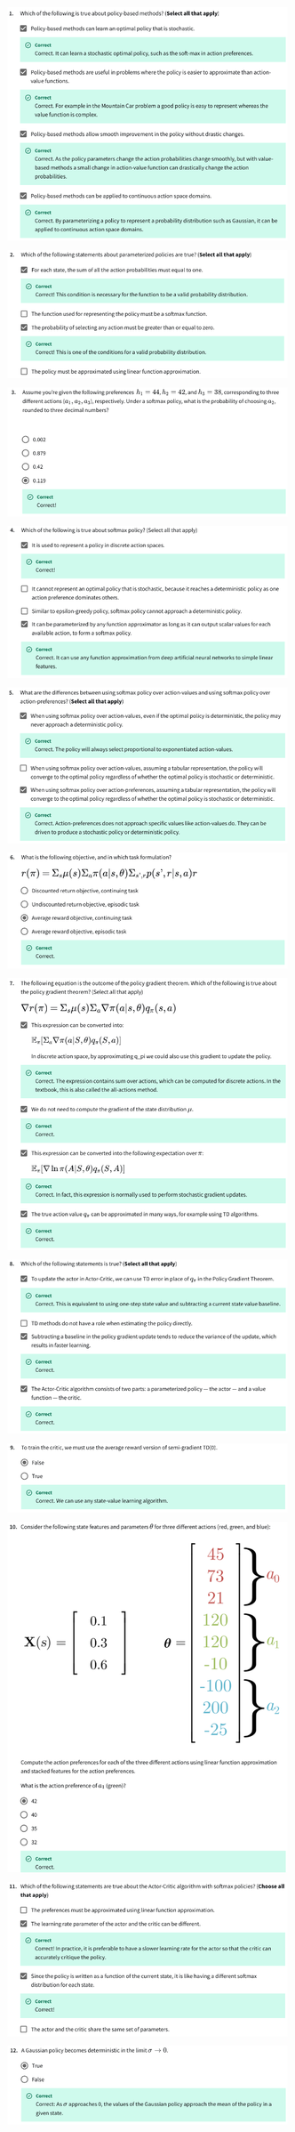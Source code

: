 
![](imgs_quizzes/c3m5q1.png)

![](imgs_quizzes/c3m5q2.png)

![](imgs_quizzes/c3m5q3.png)

![](imgs_quizzes/c3m5q4.png)

![](imgs_quizzes/c3m5q5.png)

![](imgs_quizzes/c3m5q6.png)

![](imgs_quizzes/c3m5q7.png)

![](imgs_quizzes/c3m5q8.png)

![](imgs_quizzes/c3m5q9.png)

![](imgs_quizzes/c3m5q10.png)

![](imgs_quizzes/c3m5q11.png)

![](imgs_quizzes/c3m5q12.png)

